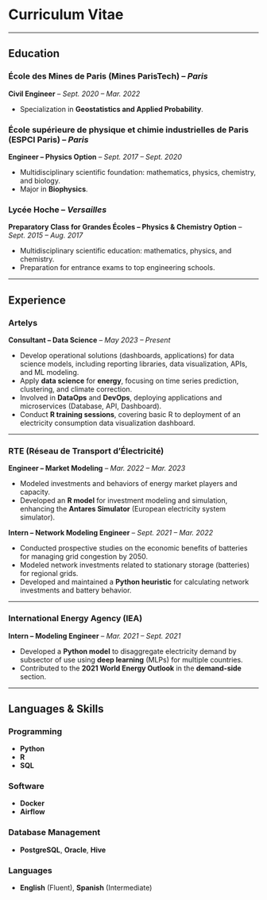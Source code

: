 # Curriculum Vitae

---

## Education

### **École des Mines de Paris (Mines ParisTech)** – *Paris*  
**Civil Engineer** – *Sept. 2020 – Mar. 2022*  
- Specialization in **Geostatistics and Applied Probability**.

### **École supérieure de physique et chimie industrielles de Paris (ESPCI Paris)** – *Paris*  
**Engineer – Physics Option** – *Sept. 2017 – Sept. 2020*  
- Multidisciplinary scientific foundation: mathematics, physics, chemistry, and biology.  
- Major in **Biophysics**.

### **Lycée Hoche** – *Versailles*  
**Preparatory Class for Grandes Écoles – Physics & Chemistry Option** – *Sept. 2015 – Aug. 2017*  
- Multidisciplinary scientific education: mathematics, physics, and chemistry.  
- Preparation for entrance exams to top engineering schools.

---

## Experience

### **Artelys**  
**Consultant – Data Science** – *May 2023 – Present*  
- Develop operational solutions (dashboards, applications) for data science models, including reporting libraries, data visualization, APIs, and ML modeling.  
- Apply **data science** for **energy**, focusing on time series prediction, clustering, and climate correction.  
- Involved in **DataOps** and **DevOps**, deploying applications and microservices (Database, API, Dashboard).  
- Conduct **R training sessions**, covering basic R to deployment of an electricity consumption data visualization dashboard.

---

### **RTE (Réseau de Transport d’Électricité)**  

**Engineer – Market Modeling** – *Mar. 2022 – Mar. 2023*  
- Modeled investments and behaviors of energy market players and capacity.  
- Developed an **R model** for investment modeling and simulation, enhancing the **Antares Simulator** (European electricity system simulator).

**Intern – Network Modeling Engineer** – *Sept. 2021 – Mar. 2022*  
- Conducted prospective studies on the economic benefits of batteries for managing grid congestion by 2050.  
- Modeled network investments related to stationary storage (batteries) for regional grids.  
- Developed and maintained a **Python heuristic** for calculating network investments and battery behavior.

---

### **International Energy Agency (IEA)**  
**Intern – Modeling Engineer** – *Mar. 2021 – Sept. 2021*  
- Developed a **Python model** to disaggregate electricity demand by subsector of use using **deep learning** (MLPs) for multiple countries.  
- Contributed to the **2021 World Energy Outlook** in the **demand-side** section.

---

## Languages & Skills

### **Programming**  
- **Python**
- **R**  
- **SQL**

### **Software**  
- **Docker**   
- **Airflow** 

### **Database Management**  
- **PostgreSQL**, **Oracle**, **Hive**

### **Languages**  
- **English** (Fluent), **Spanish** (Intermediate)
